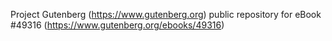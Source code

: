 Project Gutenberg (https://www.gutenberg.org) public repository for eBook #49316 (https://www.gutenberg.org/ebooks/49316)
